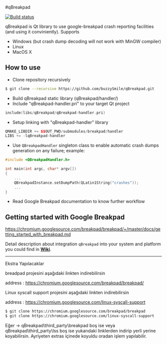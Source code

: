 #qBreakpad

[![Build status](https://travis-ci.org/buzzySmile/qBreakpad.svg?branch=master)](https://travis-ci.org/buzzySmile/qBreakpad)




qBreakpad is Qt library to use google-breakpad crash reporting facilities (and using it conviniently).
Supports
* Windows (but crash dump decoding will not work with MinGW compiler)
* Linux
* MacOS X

How to use
----------------
* Clone repository recursively
```bash
$ git clone --recursive https://github.com/buzzySmile/qBreakpad.git
```
* Build qBreakpad static library (qBreakpad/handler/)
* Include "qBreakpad-handler.pri" to your target Qt project
```c++
include(libs/qBreakpad/qBreakpad-handler.pri)
```
* Setup linking with "qBreakpad-handler" library
```c++
QMAKE_LIBDIR += $$OUT_PWD/submodules/breakpad/handler
LIBS += -lqBreakpad-handler
```
* Use ```QBreakpadHandler``` singleton class to enable automatic crash dumps generation on any failure; example:
```c++
#include <QBreakpadHandler.h>

int main(int argc, char* argv[])
{
    ...
    QBreakpadInstance.setDumpPath(QLatin1String("crashes"));
    ...
}
```
* Read Google Breakpad documentation to know further workflow

Getting started with Google Breakpad
----------------
https://chromium.googlesource.com/breakpad/breakpad/+/master/docs/getting_started_with_breakpad.md

Detail description about integration `qBreakpad` into your system and platform you could find in **[Wiki](https://github.com/buzzySmile/qBreakpad/wiki)**.


----------------
Ekstra Yapılacaklar

breadpad projesini aşağıdaki linkten indirebilirsin

address : https://chromium.googlesource.com/breakpad/breakpad/

Linux syscall support projesini aşağıdaki linkten indirebilirsin

address : https://chromium.googlesource.com/linux-syscall-support

```bash
$ git clone https://chromium.googlesource.com/breakpad/breakpad
$ git clone https://chromium.googlesource.com/linux-syscall-support
```

Eğer -> qBreakpad\third_party\breakpad boş ise veya qBreakpad\third_party\lss boş ise yukarıdaki linklerden indirip yerli yerine koyabilirsin.
Ayriyeten extras içinede koyuldu oradan işlem yapılabilir.
